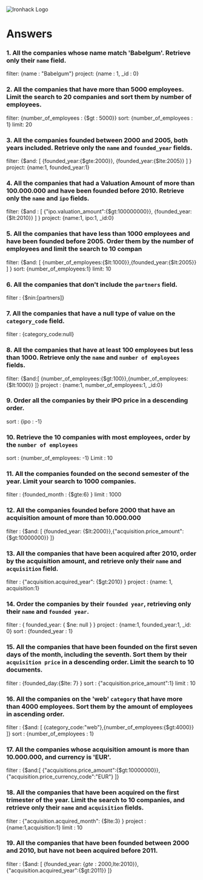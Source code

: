 ![Ironhack Logo](https://i.imgur.com/1QgrNNw.png)

# Answers

### 1. All the companies whose name match 'Babelgum'. Retrieve only their `name` field.

filter: {name : "Babelgum"}
project: {name : 1, _id : 0} 

### 2. All the companies that have more than 5000 employees. Limit the search to 20 companies and sort them by **number of employees**.
filter: {number_of_employees : {$gt : 5000}}
sort: {number_of_employees : 1}
limit: 20

### 3. All the companies founded between 2000 and 2005, both years included. Retrieve only the `name` and `founded_year` fields.
filter: {$and: [ {founded_year:{$gte:2000}}, {founded_year:{$lte:2005}} ] }
project: {name:1, founded_year:1}

### 4. All the companies that had a Valuation Amount of more than 100.000.000 and have been founded before 2010. Retrieve only the `name` and `ipo` fields.
filter:  {$and : [ {"ipo.valuation_amount":{$gt:100000000}}, {founded_year:{$lt:2010}} ] }
project: {name:1, ipo:1, _id:0}
### 5. All the companies that have less than 1000 employees and have been founded before 2005. Order them by the number of employees and limit the search to 10 compan
filter: {$and: [ {number_of_employees:{$lt:1000}},{founded_year:{$lt:2005}} ] }
sort: {number_of_employees:1}
limit: 10

### 6. All the companies that don't include the `partners` field.
filter : {$nin:[partners]}


### 7. All the companies that have a null type of value on the `category_code` field.

filter : {category_code:null}

### 8. All the companies that have at least 100 employees but less than 1000. Retrieve only the `name` and `number of employees` fields.

filter: {$and:[ {number_of_employees:{$gt:100}},{number_of_employees:{$lt:1000}} ]}
project : {name:1, number_of_employees:1, _id:0}

### 9. Order all the companies by their IPO price in a descending order.

sort : {ipo : -1}

### 10. Retrieve the 10 companies with most employees, order by the `number of employees`

sort : {number_of_employees: -1}
Limit : 10

### 11. All the companies founded on the second semester of the year. Limit your search to 1000 companies.

filter : {founded_month : {$gte:6} }
limit : 1000

### 12. All the companies founded before 2000 that have an acquisition amount of more than 10.000.000

filter : {$and: [ {founded_year: {$lt:2000}},{"acquisition.price_amount": {$gt:10000000}} ]}

### 13. All the companies that have been acquired after 2010, order by the acquisition amount, and retrieve only their `name` and `acquisition` field.

filter : {"acquisition.acquired_year": {$gt:2010} }
project : {name: 1, acquisition:1} 

### 14. Order the companies by their `founded year`, retrieving only their `name` and `founded year`.

filter : { founded_year: { $ne: null } }
project : {name:1, founded_year:1, _id: 0}
sort : {founded_year : 1}

### 15. All the companies that have been founded on the first seven days of the month, including the seventh. Sort them by their `acquisition price` in a descending order. Limit the search to 10 documents.

filter : {founded_day:{$lte: 7} }
sort : {"acquisition.price_amount":1}
limit : 10

### 16. All the companies on the 'web' `category` that have more than 4000 employees. Sort them by the amount of employees in ascending order.

filter : {$and: [ {category_code:"web"},{number_of_employees:{$gt:4000}} ]}
sort : {number_of_employees : 1}

### 17. All the companies whose acquisition amount is more than 10.000.000, and currency is 'EUR'.

filter : {$and:[ {"acquisitions.price_amount":{$gt:10000000}},{"acquisition.price_currency_code":"EUR"} ]}

### 18. All the companies that have been acquired on the first trimester of the year. Limit the search to 10 companies, and retrieve only their `name` and `acquisition` fields.

filter : {"acquisition.acquired_month": {$lte:3} } 
project : {name:1,acquisition:1}
limit : 10

### 19. All the companies that have been founded between 2000 and 2010, but have not been acquired before 2011.

filter : {$and: [ {founded_year: {$gte:2000,$lte:2010}},{"acquisition.acquired_year":{$gt:2011}} ]}
